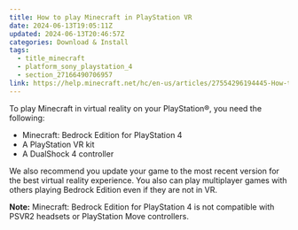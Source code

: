 ```yaml
---
title: How to play Minecraft in PlayStation VR
date: 2024-06-13T19:05:11Z
updated: 2024-06-13T20:46:57Z
categories: Download & Install
tags:
  - title_minecraft
  - platform_sony_playstation_4
  - section_27166490706957
link: https://help.minecraft.net/hc/en-us/articles/27554296194445-How-to-play-Minecraft-in-PlayStation-VR
---
```


To play Minecraft in virtual reality on your PlayStation®, you need the following:

- Minecraft: Bedrock Edition for PlayStation 4
- A PlayStation VR kit 
- A DualShock 4 controller

We also recommend you update your game to the most recent version for the best virtual reality experience. You also can play multiplayer games with others playing Bedrock Edition even if they are not in VR.

**Note:** Minecraft: Bedrock Edition for PlayStation 4 is not compatible with PSVR2 headsets or PlayStation Move controllers.

